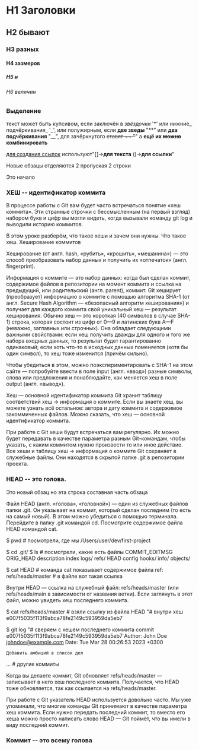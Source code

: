 # H1 Заголовки
## H2 бывают
### H3 разных
#### H4 зазмеров
##### H5 и 
###### H6 величин
 
 
### Выделение 
текст может быть купсивом, если заключён в *звёздочки* '*' или нижние_ подчёркивания_ '_',
или полужирным, если  **две зведы** "**" или __два подчёркивания__ "__",
для зачёркнутого ~~ставят ~~ "~~" 
а **ещё их ~~можно~~ __комбинировать__**
 
 
[для создания ссылок]("https://github.com/ne6esisbka/SOS_Bot/blob/master/readme.md") используют"[]->__для текста__ ()->__для ссылки__"
 
 
Новые обзацы отделяются 2<Enter> пропуская 2 строки
 
Это начало

### ХЕШ -- идентификатор коммита

В процессе работы с Git вам будет часто встречаться понятие «хеш коммита».
Эти странные строчки с бессмысленным (на первый взгляд) набором букв и цифр вы могли видеть,
когда вызывали команду git log и выводили историю коммитов.

В этом уроке разберём, что такое хеши и зачем они нужны.
Что такое хеш. Хеширование коммитов

Хеширование (от англ. hash, «рубить», «крошить», «мешанина») — это способ преобразовать набор данных и получить их «отпечаток» (англ. fingerprint).
   
Информация о коммите — это набор данных: когда был сделан коммит, содержимое файлов в репозитории 
на момент коммита и ссылка на предыдущий, или родительский (англ. parent), коммит.
Git хеширует (преобразует) информацию о коммите с помощью алгоритма SHA-1 (от англ. Secure Hash Algorithm — 
«безопасный алгоритм хеширования») и получает для каждого коммита свой уникальный хеш — результат хеширования.
Обычно хеш — это короткая (40 символов в случае SHA-1) строка, которая состоит из цифр от 0—9 и латинских букв A—F 
(неважно, заглавных или строчных). Она обладает следующими важными свойствами:
если хеш получить дважды для одного и того же набора входных данных, то результат будет гарантированно одинаковый;
если хоть что-то в исходных данных поменяется (хотя бы один символ), то хеш тоже изменится (причём сильно).
  
 Чтобы убедиться в этом, можно поэкспериментировать с SHA-1 на этом сайте — попробуйте ввести 
в поле input (англ. «ввод») разные символы, слова или предложения и понаблюдайте, как меняется хеш в поле output (англ. «вывод»).
   
Хеш — основной идентификатор коммита
Git хранит таблицу соответствий хеш → информация о коммите. Если вы знаете хеш, вы можете узнать всё остальное: 
автора и дату коммита и содержимое закоммиченных файлов. Можно сказать, что хеш — основной идентификатор коммита.

При работе с Git хеши будут встречаться вам регулярно. Их можно будет передавать в качестве параметра разным 
Git-командам, чтобы указать, с каким коммитом нужно произвести то или иное действие.
Все хеши и таблицу хеш → информация о коммите Git сохраняет в служебные файлы. Они находятся в скрытой папке .git в репозитории проекта.

 
 
### HEAD -- это голова.

Это новый обзац
но эта строка составная часть обзаца
 
 
Файл HEAD (англ. «голова», «головной») — один из служебных файлов папки .git. Он указывает на коммит, который сделан последним (то есть на самый новый).
В этом можно убедиться с помощью терминала. Перейдите в папку .git командой cd. Посмотрите содержимое файла HEAD командой cat.


$ pwd # посмотрели, где мы
/Users/user/dev/first-project

$ cd .git/
$ ls # посмотрели, какие есть файлы
COMMIT_EDITMSG  ORIG_HEAD  description  index  logs/     refs/
HEAD            config     hooks/       info/  objects/

$ cat HEAD # команда cat показывает содержимое файла
ref: refs/heads/master # в файле вот такая ссылка 


Внутри HEAD — ссылка на служебный файл: refs/heads/master (или refs/heads/main в зависимости от названия ветки). Если заглянуть в этот файл, можно увидеть хеш последнего коммита.


$ cat refs/heads/master # взяли ссылку из файла HEAD
"# внутри хеш
e007f5035f113f9abca78fe2149c593959da5eb7

$ git log 
"# сверяем с хешем последнего коммита
commit e007f5035f113f9abca78fe2149c593959da5eb7
Author: John Doe <johndoe@example.com>
Date:   Tue Mar 28 00:26:53 2023 +0300

    Добавить амбиций в список дел


... # другие коммиты 

Когда вы делаете коммит, Git обновляет refs/heads/master — записывает в него хеш последнего коммита.
Получается, что HEAD тоже обновляется, так как ссылается на refs/heads/master.

При работе с Git указатель HEAD используется довольно часто.
 Мы уже упоминали, что многие команды Git принимают в качестве параметра хеш коммита. 
Если нужно передать последний коммит, то вместо его хеша можно просто написать слово HEAD — Git поймёт, что вы имели в виду последний коммит.


### Коммит -- это всему голова

